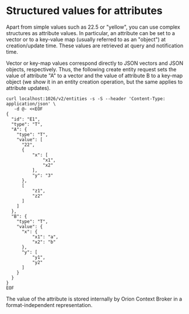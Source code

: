 # Structured values for attributes

Apart from simple values such as 22.5 or "yellow", you can use
complex structures as attribute values. In particular, an attribute can
be set to a vector or to a key-value map (usually referred to as an
"object") at creation/update time. These values are
retrieved at query and notification time.

Vector or key-map values correspond directly to JSON vectors and JSON
objects, respectively. Thus, the following create entity request sets
the value of attribute "A" to a vector and the value of attribute B to a
key-map object (we show it in an entity creation operation, but the
same applies to attribute updates).

```
curl localhost:1026/v2/entities -s -S --header 'Content-Type: application/json' \
   -d @- <<EOF
{
  "id": "E1",
  "type": "T",
  "A": {
    "type": "T",
    "value": [
      "22",
      {
          "x": [
              "x1",
              "x2"
          ],
          "y": "3"
      },
      [
          "z1",
          "z2"
      ]
    ]
  },
  "B": {
    "type": "T",
    "value": {
      "x": {
          "x1": "a",
          "x2": "b"
      },
      "y": [
          "y1",
          "y2"
      ]
    }
  }
}
EOF
```

The value of the attribute is stored internally by Orion Context Broker
in a format-independent representation. 
